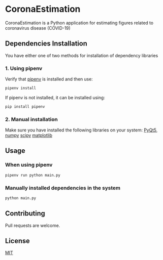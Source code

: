 # CoronaEstimation

CoronaEstimation is a Python application for estimating figures related to coronavirus disease (COVID-19)

## Dependencies Installation

You have either one of two methods for installation of dependency libraries

### 1. Using pipenv

Verify that [pipenv](https://github.com/pypa/pipenv) is installed and then use:

```bash
pipenv install
```

If pipenv is not installed, it can be installed using:

```bash
pip install pipenv
```

### 2. Manual installation

Make sure you have installed the following libraries on your system:
    [PyQt5](https://pypi.org/project/PyQt5), 
    [numpy](https://pypi.org/project/numpy)
    [scipy](https://pypi.org/project/scipy)
    [matplotlib](https://pypi.org/project/matplotlib)

## Usage

### When using pipenv

```bash
pipenv run python main.py
```
### Manually installed dependencies in the system 

```bash
python main.py
```

## Contributing
Pull requests are welcome.

## License
[MIT](https://opensource.org/licenses/MIT)
